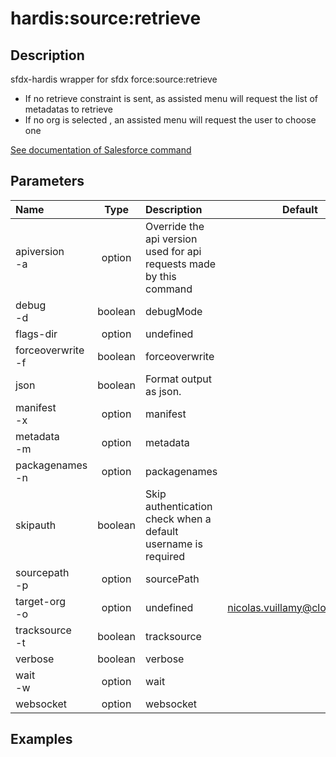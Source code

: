 <!-- This file has been generated with command 'sf hardis:doc:plugin:generate'. Please do not update it manually or it may be overwritten -->
# hardis:source:retrieve

## Description

sfdx-hardis wrapper for sfdx force:source:retrieve

- If no retrieve constraint is sent, as assisted menu will request the list of metadatas to retrieve
- If no org is selected , an assisted menu will request the user to choose one

[See documentation of Salesforce command](https://developer.salesforce.com/docs/atlas.en-us.sfdx_cli_reference.meta/sfdx_cli_reference/cli_reference_force_source.htm#cli_reference_force_source_retrieve)


## Parameters

|Name|Type|Description|Default|Required|Options|
|:---|:--:|:----------|:-----:|:------:|:-----:|
|apiversion<br/>-a|option|Override the api version used for api requests made by this command||||
|debug<br/>-d|boolean|debugMode||||
|flags-dir|option|undefined||||
|forceoverwrite<br/>-f|boolean|forceoverwrite||||
|json|boolean|Format output as json.||||
|manifest<br/>-x|option|manifest||||
|metadata<br/>-m|option|metadata||||
|packagenames<br/>-n|option|packagenames||||
|skipauth|boolean|Skip authentication check when a default username is required||||
|sourcepath<br/>-p|option|sourcePath||||
|target-org<br/>-o|option|undefined|nicolas.vuillamy@cloudity.com|||
|tracksource<br/>-t|boolean|tracksource||||
|verbose|boolean|verbose||||
|wait<br/>-w|option|wait||||
|websocket|option|websocket||||

## Examples


